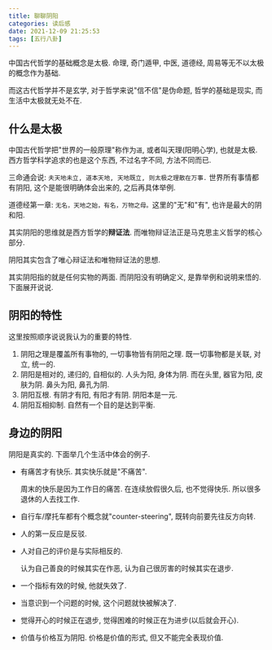 ```yaml
---
title: 聊聊阴阳
categories: 读后感
date: 2021-12-09 21:25:53
tags: [五行八卦]
---
```

中国古代哲学的基础概念是太极. 命理, 奇门遁甲, 中医, 道德经, 周易等无不以太极的概念作为基础.

而这古代哲学并不是玄学, 对于哲学来说"信不信"是伪命题, 哲学的基础是现实, 而生活中太极就无处不在.

<!--more-->

## 什么是太极

中国古代哲学把"世界的一般原理"称作为`道`, 或者叫天理(阳明心学), 也就是太极. 西方哲学科学追求的也是这个东西, 不过名字不同, 方法不同而已.

三命通会说: `夫天地未立, 道本天地, 天地既立, 则太极之理散在万事.` 世界所有事情都有阴阳, 这个是能很明确体会出来的, 之后再具体举例.

道德经第一章: `无名，天地之始，有名，万物之母。`这里的"无"和"有", 也许是最大的阴和阳.

其实阴阳的思维就是西方哲学的**辩证法**. 而唯物辩证法正是马克思主义哲学的核心部分.

阴阳其实包含了唯心辩证法和唯物辩证法的思想.

其实阴阳指的就是任何实物的两面. 而阴阳没有明确定义, 是靠举例和说明来悟的. 下面展开说说.

## 阴阳的特性

这里按照顺序说说我认为的重要的特性.

1. 阴阳之理是覆盖所有事物的, 一切事物皆有阴阳之理. 既一切事物都是关联, 对立, 统一的.
2. 阴阳是相对的, 递归的, 自相似的. 人头为阳, 身体为阴. 而在头里, 器官为阳, 皮肤为阴. 鼻头为阳, 鼻孔为阴.
3. 阴阳互根. 有阴才有阳, 有阳才有阴. 阴阳本是一元.
4. 阴阳互相抑制. 自然有一个目的是达到平衡.

## 身边的阴阳

阴阳是真实的. 下面举几个生活中体会的例子.

+ 有痛苦才有快乐. 其实快乐就是"不痛苦".

  周末的快乐是因为工作日的痛苦. 在连续放假很久后, 也不觉得快乐. 所以很多退休的人去找工作.

+ 自行车/摩托车都有个概念就"counter-steering", 既转向前要先往反方向转.

+ 人的第一反应是反驳.

+ 人对自己的评价是与实际相反的.

  认为自己善良的时候其实在作恶, 认为自己很厉害的时候其实在退步.

+ 一个指标有效的时候, 他就失效了.

+ 当意识到一个问题的时候, 这个问题就快被解决了.

+ 觉得开心的时候正在退步, 觉得困难的时候正在为进步(以后就会开心).

+ 价值与价格互为阴阳. 价格是价值的形式, 但又不能完全表现价值.
